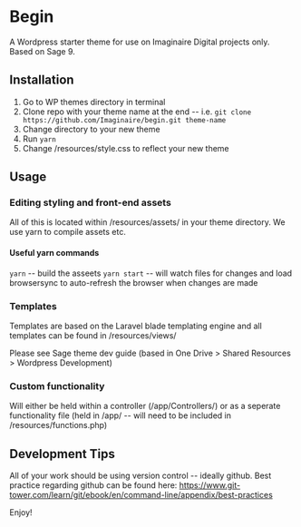 # Begin

A Wordpress starter theme for use on Imaginaire Digital projects only. Based on Sage 9.

## Installation

1. Go to WP themes directory in terminal
2. Clone repo with your theme name at the end -- i.e. `git clone https://github.com/Imaginaire/begin.git theme-name`
3. Change directory to your new theme
4. Run `yarn`
5. Change /resources/style.css to reflect your new theme

## Usage

### Editing styling and front-end assets

All of this is located within /resources/assets/ in your theme directory. We use yarn to compile assets etc.

#### Useful yarn commands

`yarn` -- build the asseets
`yarn start` -- will watch files for changes and load browsersync to auto-refresh the browser when changes are made

### Templates

Templates are based on the Laravel blade templating engine and all templates can be found in /resources/views/

Please see Sage theme dev guide (based in One Drive > Shared Resources > Wordpress Development)

### Custom functionality

Will either be held within a controller (/app/Controllers/) or as a seperate functionality file (held in /app/ -- will need to be included in /resources/functions.php)

## Development Tips

All of your work should be using version control -- ideally github. Best practice regarding github can be found here: https://www.git-tower.com/learn/git/ebook/en/command-line/appendix/best-practices

Enjoy!
